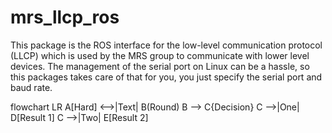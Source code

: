 # mrs_llcp_ros
This package is the ROS interface for the low-level communication protocol (LLCP) which is used by the MRS group to communicate with lower level devices.
The management of the serial port on Linux can be a hassle, so this packages takes care of that for you, you just specify the serial port and baud rate.

flowchart LR
A[Hard] <-->|Text| B(Round)
B --> C{Decision}
C -->|One| D[Result 1]
C -->|Two| E[Result 2]
